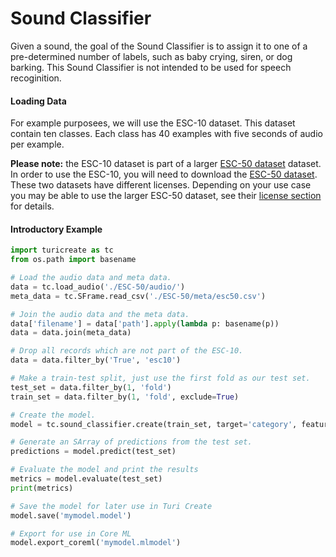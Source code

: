 # Sound Classifier

Given a sound, the goal of the Sound Classifier is to assign it to
one of a pre-determined number of labels, such as baby crying, siren,
or dog barking. This Sound Classifier is not intended to be used for
speech recoginition.

#### Loading Data

For example purposees, we will use the ESC-10 dataset. This dataset
contain ten classes. Each class has 40 examples with five seconds of
audio per example.

**Please note:** the ESC-10 dataset is part of a larger [ESC-50 dataset](https://github.com/karoldvl/ESC-50)
dataset. In order to use the ESC-10, you will need to download the
[ESC-50 dataset](https://github.com/karoldvl/ESC-50). These two datasets have different licenses.
Depending on your use case you may be able to use the larger ESC-50
dataset, see their [license section](https://github.com/karoldvl/ESC-50#license) for details.

#### Introductory Example
```python
import turicreate as tc
from os.path import basename

# Load the audio data and meta data.
data = tc.load_audio('./ESC-50/audio/')
meta_data = tc.SFrame.read_csv('./ESC-50/meta/esc50.csv')

# Join the audio data and the meta data.
data['filename'] = data['path'].apply(lambda p: basename(p))
data = data.join(meta_data)

# Drop all records which are not part of the ESC-10.
data = data.filter_by('True', 'esc10')

# Make a train-test split, just use the first fold as our test set.
test_set = data.filter_by(1, 'fold')
train_set = data.filter_by(1, 'fold', exclude=True)

# Create the model.
model = tc.sound_classifier.create(train_set, target='category', feature='audio')

# Generate an SArray of predictions from the test set.
predictions = model.predict(test_set)

# Evaluate the model and print the results
metrics = model.evaluate(test_set)
print(metrics)

# Save the model for later use in Turi Create
model.save('mymodel.model')

# Export for use in Core ML
model.export_coreml('mymodel.mlmodel')
```
